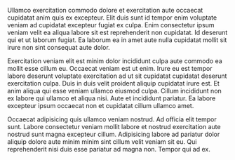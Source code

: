 Ullamco exercitation commodo dolore et exercitation aute occaecat cupidatat anim quis ex excepteur. Elit duis sunt id tempor enim voluptate veniam ad cupidatat excepteur fugiat ex culpa. Enim consectetur ipsum veniam velit ea aliqua labore sit est reprehenderit non cupidatat. Id deserunt qui et ut laborum fugiat. Ea laborum ea in amet aute nulla cupidatat mollit sit irure non sint consequat aute dolor.

Exercitation veniam elit est minim dolor incididunt culpa aute commodo ea mollit esse cillum eu. Occaecat veniam est ut enim. Irure eu est tempor labore deserunt voluptate exercitation ad ut sit cupidatat cupidatat deserunt exercitation culpa. Duis in duis velit proident aliquip cupidatat irure est. Et anim aliqua qui esse veniam ullamco eiusmod culpa. Cillum incididunt non ex labore qui ullamco et aliqua nisi. Aute et incididunt pariatur. Ea labore excepteur ipsum occaecat non et cupidatat cillum ullamco amet.

Occaecat adipisicing quis ullamco veniam nostrud. Ad officia elit tempor sunt. Labore consectetur veniam mollit labore et nostrud exercitation aute nostrud sunt magna excepteur cillum. Adipisicing labore ad pariatur dolor aliquip dolore aute minim minim sint cillum velit veniam sit eu. Qui reprehenderit nisi duis esse pariatur ad magna non. Tempor qui ad ex.